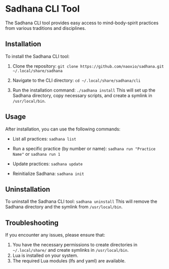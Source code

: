 # Sadhana CLI Tool
The Sadhana CLI tool provides easy access to mind-body-spirit practices from various traditions and disciplines.

## Installation
To install the Sadhana CLI tool:

1. Clone the repository:
```git clone https://github.com/naoxio/sadhana.git ~/.local/share/sadhana```

2. Navigate to the CLI directory:
```cd ~/.local/share/sadhana/cli```

3. Run the installation command:
```./sadhana install```
This will set up the Sadhana directory, copy necessary scripts, and create a symlink in `/usr/local/bin`.

## Usage
After installation, you can use the following commands:
- List all practices:
```sadhana list```

- Run a specific practice (by number or name):
```sadhana run "Practice Name"```
or
```sadhana run 1```

- Update practices:
```sadhana update```

- Reinitialize Sadhana:
```sadhana init```

## Uninstallation

To uninstall the Sadhana CLI tool:
```sadhana uninstall```
This will remove the Sadhana directory and the symlink from `/usr/local/bin`.

## Troubleshooting

If you encounter any issues, please ensure that:

1. You have the necessary permissions to create directories in `~/.local/share/` and create symlinks in `/usr/local/bin`.
2. Lua is installed on your system.
3. The required Lua modules (lfs and yaml) are available.
